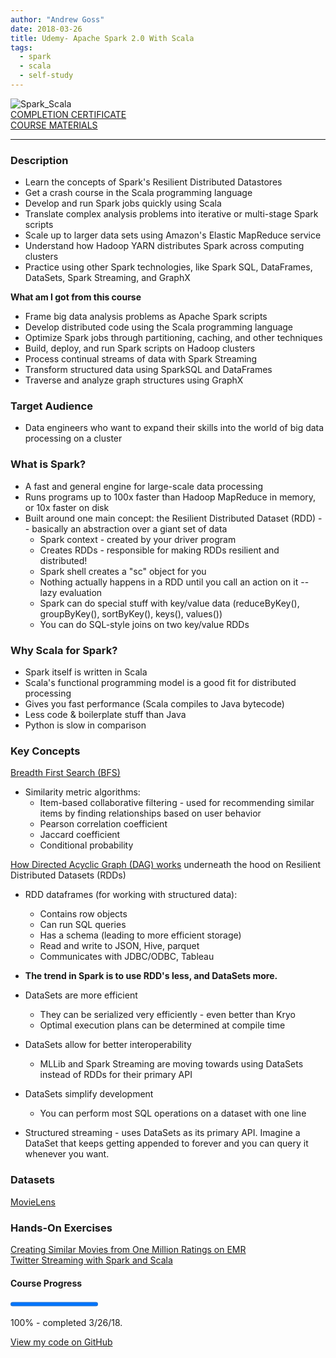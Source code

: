 ```yaml
---
author: "Andrew Goss"
date: 2018-03-26
title: Udemy- Apache Spark 2.0 With Scala
tags:
  - spark
  - scala
  - self-study
---
```

![Spark_Scala](/img/post/spark_scala.png "Spark_Scala")<br>
<a href="https://www.udemy.com/certificate/UC-AI0N9YZG" target="_blank">COMPLETION CERTIFICATE</a><br>
<a href="http://sundog-education.com/spark-scala" target="_blank">COURSE MATERIALS</a><br>
<hr>

### Description
* Learn the concepts of Spark's Resilient Distributed Datastores
* Get a crash course in the Scala programming language
* Develop and run Spark jobs quickly using Scala
* Translate complex analysis problems into iterative or multi-stage Spark scripts
* Scale up to larger data sets using Amazon's Elastic MapReduce service
* Understand how Hadoop YARN distributes Spark across computing clusters
* Practice using other Spark technologies, like Spark SQL, DataFrames, DataSets, Spark Streaming, and GraphX

<b>What am I got from this course</b>

* Frame big data analysis problems as Apache Spark scripts
* Develop distributed code using the Scala programming language
* Optimize Spark jobs through partitioning, caching, and other techniques
* Build, deploy, and run Spark scripts on Hadoop clusters
* Process continual streams of data with Spark Streaming
* Transform structured data using SparkSQL and DataFrames
* Traverse and analyze graph structures using GraphX

### Target Audience
* Data engineers who want to expand their skills into the world of big data processing on a cluster

### What is Spark?
* A fast and general engine for large-scale data processing
* Runs programs up to 100x faster than Hadoop MapReduce in memory, or 10x faster on disk
* Built around one main concept: the Resilient Distributed Dataset (RDD) -- basically an abstraction over a giant set of data
  * Spark context - created by your driver program
  * Creates RDDs - responsible for making RDDs resilient and distributed!
  * Spark shell creates a "sc" object for you
  * Nothing actually happens in a RDD until you call an action on it -- lazy evaluation
  * Spark can do special stuff with key/value data (reduceByKey(), groupByKey(), sortByKey(), keys(), values())
  * You can do SQL-style joins on two key/value RDDs

### Why Scala for Spark?
* Spark itself is written in Scala
* Scala's functional programming model is a good fit for distributed processing
* Gives you fast performance (Scala compiles to Java bytecode)
* Less code & boilerplate stuff than Java
* Python is slow in comparison

### Key Concepts
<a href="https://www.hackerearth.com/practice/algorithms/graphs/breadth-first-search/tutorial" target="_blank">Breadth First Search (BFS)</a><br>

* Similarity metric algorithms:
  * Item-based collaborative filtering - used for recommending similar items by finding relationships based on user behavior
  * Pearson correlation coefficient
  * Jaccard coefficient
  * Conditional probability

<a href="https://stackoverflow.com/questions/25836316/how-dag-works-under-the-covers-in-rdd" target=_>How Directed Acyclic Graph (DAG) works</a> underneath the hood on Resilient Distributed Datasets (RDDs)

* RDD dataframes (for working with structured data): 
  * Contains row objects
  * Can run SQL queries
  * Has a schema (leading to more efficient storage)
  * Read and write to JSON, Hive, parquet
  * Communicates with JDBC/ODBC, Tableau

* <b>The trend in Spark is to use RDD's less, and DataSets more.</b>
* DataSets are more efficient
    * They can be serialized very efficiently - even better than Kryo
    * Optimal execution plans can be determined at compile time
* DataSets allow for better interoperability
    * MLLib and Spark Streaming are moving towards using DataSets instead of RDDs for their primary API
* DataSets simplify development
    * You can perform most SQL operations on a dataset with one line
* Structured streaming - uses DataSets as its primary API. Imagine a DataSet that keeps getting appended to forever and you can query it whenever you want.

### Datasets
<a href="https://grouplens.org/datasets/movielens" target="_blank">MovieLens</a>

### Hands-On Exercises
<a href="/projects/mov_sim_ml_1m_emr">Creating Similar Movies from One Million Ratings on EMR</a><br>
<a href="/projects/twitter_streaming">Twitter Streaming with Spark and Scala</a>

#### Course Progress
<progress max="1.0" value="1.0"></progress>

100% - completed 3/26/18.

<a href="https://github.com/andrewrgoss/udemy-spark-scala" class="btn" target="_blank">View my code on GitHub</a><br><br>